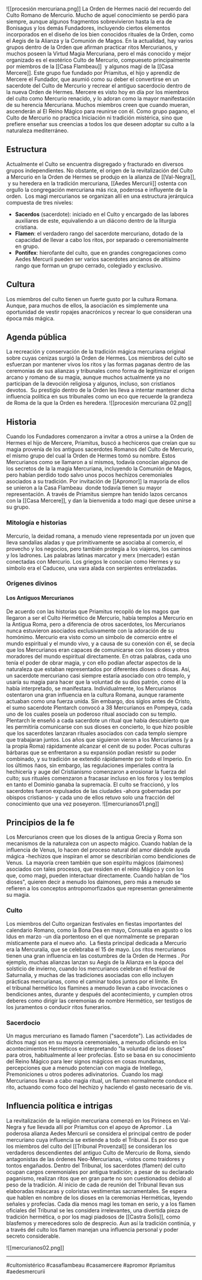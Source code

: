 ![[procesión mercuriana.png]]
La Orden de Hermes nació del recuerdo del Culto Romano de Mercurio. Mucho de aquel conocimiento se perdió para siempre, aunque algunos fragmentos sobrevivieron hasta la era de Bonisagus y los demás Fundadores, incluyendo ciertos elementos incorporados en el diseño de los bien conocidos rituales de la Orden, como el Aegis de la Alianza y la Comunión de Magos. En la actualidad, hay varios grupos dentro de la Orden que afirman practicar ritos Mercurianos, y muchos poseen la Virtud Magia Mercuriana, pero el más conocido y mejor organizado es el exotérico Culto de Mercurio, compueseto principalmente por miembros de la [[Casa Flambeau]]  y algunos magi de la [[Casa Mercere]]. Este grupo fue fundado por Priamitus, el hijo y aprendiz de Mercere el Fundador, que asumió como su deber el convertirse en un sacerdote del Culto de Mercurio y recrear el antiguo sacerdocio dentro de la nueva Orden de Hermes. Mercere es visto hoy en día por los miembros del culto como Mercurio renacido, y lo adoran como la mayor manifestación de su herencia Mercuriana. Muchos miembros creen que cuando mueran, ascenderán al El Reino Mágico para reunirse con él. Como grupo pagano, el Culto de Mercurio no practica Iniciación ni tradición mistérica, sino que prefiere enseñar sus creencias a todos los que deseen adoptar su culto a la naturaleza mediterráneo.
## Estructura
Actualmente el Culto se encuentra disgregado y fracturado en diversos grupos independientes. No obstante, el origen de la revitalización del Culto a Mercurio en la Orden de Hermes se produjo en la alianza de [[Val-Negra]],  y su heredera en la tradición mercuriana, [[Aedes Mercurii]] ostenta con orgullo la congregación mercuriana más rica, poderosa e influyente de la orden.  Los magi mercurianos se organizan allí en una estructura jerárquica compuesta de tres niveles: 
- **Sacerdos** (sacerdote): iniciado en el Culto y encargado de las labores auxiliares de este, equivaliendo a un diácono dentro de la liturgia cristiana.
- **Flamen**: el verdadero rango del sacerdote mercuriano, dotado de la capacidad de llevar a cabo los ritos, por separado o ceremonialmente en grupo. 
- **Pontifex**: hierofante del culto, que en grandes congregaciones como Aedes Mercurii pueden ser varios sacerdotes ancianos de altísimo rango que forman un grupo cerrado, colegiado y exclusivo.

## Cultura
Los miembros del culto tienen un fuerte gusto por la cultura Romana. Aunque, para muchos de ellos, la asociación es simplemente una oportunidad de vestir ropajes anacrónicos y recrear lo que consideran una época más mágica.

## Agenda pública
La recreación y conservación de la tradición mágica mercuriana original sobre cuyas cenizas surgió la Orden de Hermes. Los miembros del culto se esfuerzan por mantener vivos los ritos y las formas paganas dentro de las ceremonias de sus alianzas y tribunales como forma de legitimizar el origen arcano y romano de su magia, aunque muchos actualmente ya no participan de la devoción religiosa y algunos, incluso, son cristianos devotos.  Su prestigio dentro de la Orden les lleva a intentar mantener dicha influencia política en sus tribunales como un eco que recuerde la grandeza de Roma de la que la Orden es heredera.
![[procesión mercuriana 02.png]]
## Historia
Cuando los Fundadores comenzaron a invitar a otros a unirse a la Orden de Hermes el hijo de Mercere, Priamitus, buscó a hechiceros que creían que su magia provenía de los antiguos sacerdotes Romanos del Culto de Mercurio, el mismo grupo del cual la Orden de Hermes tomó su nombre. Estos Mercurianos como se llamaron a sí mismos, todavía conocían algunos de los secretos de la la magia Mercuriana, incluyendo la Comunión de Magos, pero habían perdido todo salvo unos pocos hechizos ceremoniales asociados a su tradición. Por invitación de [[Apromor]] la mayoría de ellos se unieron a la Casa Flambeau  donde todavía tienen su mayor representación. A través de Priamitus siempre han tenido lazos cercanos con la [[Casa Mercere]],  y dan la bienvenida a todo magi que desee unirse a su grupo.

### Mitología e historias
Mercurio, la deidad romana, a menudo viene representada por un joven que lleva sandalias aladas y que primitivamente se asociaba al comercio, el provecho y los negocios, pero también protegía a los viajeros, los caminos y los ladrones. Las palabras latinas marcator y merx (mercader) están conectadas con Mercurio. Los griegos le conocían como Hermes y su símbolo era el Caduceo, una vara alada con serpientes entrelazadas.

### Orígenes divinos
#### Los Antiguos Mercurianos
De acuerdo con las historias que Priamitus recopiló de los magos que llegaron a ser el Culto Hermético de Mercurio, había templos a Mercurio en la Antigua Roma, pero a diferencia de otros sacerdotes, los Mercurianos nunca estuvieron asociados exclusivamente con la adoración de su homónimo. Mercurio era visto como un símbolo de comercio entre el mundo espiritual y el mundo vivo, y a causa de su conexión con él, se decía que los Mercurianos eran capaces de comunicarse con los dioses y otros moradores del mundo espiritual directamente. En otras palabras, cada uno tenía el poder de obrar magia, y con ello podían afectar aspectos de la naturaleza que estaban representados por diferentes dioses o diosas. Así, un sacerdote mercuriano casi siempre estaría asociado con otro templo, y usaría su magia para hacer que la voluntad de su dios patrón, como él la había interpretado, se manifestara. Individualmente, los Mercurianos ostentaron una gran influencia en la cultura Romana, aunque raramente actuaban como una fuerza unida. Sin embargo, dos siglos antes de Cristo, el sumo sacerdote Plentarch convocó a 38 Mercurianos en Pompeya, cada uno de los cuales poseía un poderoso ritual asociado con su templo. Plentarch le enseñó a cada sacerdote un ritual que había descubierto que les permitiría comunicarse con sus dioses en concierto, lo que hizo posible que los sacerdotes lanzaran rituales asociados con cada templo siempre que trabajaran juntos. Los años que siguieron vieron a los Mercurianos (y a la propia Roma) rápidamente alcanzar el cenit de su poder. Pocas culturas bárbaras que se enfrentaron a su expansión podían resistir su poder combinado, y su tradición se extendió rápidamente por todo el Imperio. En los últimos ñaos, sin embargo, las regulaciones imperiales contra la hechicería y auge del Cristianismo comenzaron a erosionar la fuerza del culto; sus rituales comenzaron a fracasar incluso en los foros y los templos en tanto el Dominio ganaba la supremacía. El culto se fraccionó, y los sacerdotes fueron expulsados de las ciudades -ahora gobernadas por obispos cristianos- y cada uno de ellos retuvo solo una fracción del conocimiento que una vez poseyeron.
![[mercurianos01.png]]
## Principios de la fe
Los Mercurianos creen que los dioses de la antigua Grecia y Roma son mecanismos de la naturaleza con un aspecto mágico. Cuando hablan de la influencia de Venus, lo hacen del proceso natural del amor dándole ayuda mágica -hechizos que inspiran el amor se describirían como bendiciones de Venus.  La mayoría creen también que son espíritu mágicos (daimones) asociados con tales procesos, que residen en el reino Mágico y con los que, como magi, pueden interactuar directamente. Cuando hablan de "los dioses", quieren decir a menudo los daimones, pero más a menudo se refieren a los conceptos antropomorfizados que representan generalmente su magia.

### Culto
Los miembros del Culto organizan festivales en fiestas importantes del calendario Romano, como la Bona Dea en mayo, Consualia en agusto o los Idus en marzo -un día portentoso en el que normalmente se preparan místicamente para el nuevo año.  La fiesta principal dedicada a Mercurio era la Mercuralia, que se celebraba el 15 de mayo. Los ritos mercurianos tienen una gran influencia en las costumbres de la Orden de Hermes . Por ejemplo, muchas alianzas lanzan su Aegis de la Alianza en la época del solsticio de invierno, cuando los mercurianos celebran el festival de Saturnalia, y muchas de las tradiciones asociadas con ello incluyen prácticas mercurianas, como el caminar todos juntos por el límite. En el tribunal hermético los flamines a menudo llevan a cabo invocaciones o bendiciones antes, durante y después del acontecimiento, y cumplen otros deberes como dirigir las ceremonias de nombre Hermético, ser testigos de los juramentos o conducir ritos funerarios.

### Sacerdocio
Un magus mercuriano es llamado flamen ("sacerdote"). Las actividades de dichos magi son en su mayoría ceremoniales, a menudo oficiando en los acontecimientos Herméticos e interpretando "la voluntad de los dioses" para otros, habitualmente al leer profecías. Esto se basa en su conocimiento del Reino Mágico para leer signos mágicos en cosas mundanas, percepciones que a menudo potencian con magia de Intellego, Premoniciones u otros poderes adivinatorios.  Cuando los magi Mercurianos llevan a cabo magia ritual, un flamen normalmente conduce el rito, actuando como foco del hechizo y haciendo el gasto necesario de vis.

## Influencia política e intrigas
La revitalización de la religión mercuriana comenzó en los Pirineos en Val-Negra y fue llevada allí por Priamitus con el apoyo de Apromor . La poderosa alianza Aedes Mercurii se considera el principal centro de poder mercuriano cuya influencia se extiende a todo el Tribunal. Es por eso que los miembros del culto del [[Tribunal Provenzal]]  se consideran los verdaderos descendientes del antiguo Culto de Mercurio de Roma, siendo antagonistas de las órdenes Neo-Mercurianas, -vistos como traidores y tontos engañados. Dentro del Tribunal, los sacerdotes (flamen) del culto ocupan cargos ceremoniales por antigua tradición; a pesar de su declarado paganismo, realizan ritos que en gran parte no son cuestionados debido al peso de la tradición. Al inicio de cada de reunión del Tribunal llevan sus elaboradas máscaras y coloristas vestimentas sacramentales. Se espera que hablen en nombre de los dioses en la ceremonias Herméticas, leyendo señales y profecías. Cada día menos magi les toman en serio, y a los flamen oficiales del Tribunal se les considera irrelevantes, una divertida pieza de tradición hermética, o por los magi piadosos de [[Castra Solis]], como blasfemos y merecedores solo de desprecio. Aun así la tradición continúa, y a través del culto los flamen manejan una influencia personal y poder secreto considerable.

![[mercurianos02.png]]

--- 
#cultomistérico  #casaflambeau #casamercere #apromor #priamitus #aedesmercurii 